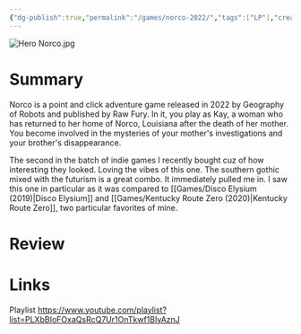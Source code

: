```yaml
---
{"dg-publish":true,"permalink":"/games/norco-2022/","tags":["LP"],"created":"2024-07-11","updated":"2024-08-05"}
---
```



![Hero Norco.jpg](/img/user/Attachments/Hero%20Norco.jpg)

# Summary

Norco is a point and click adventure game released in 2022 by Geography of Robots and published by Raw Fury. In it, you play as Kay, a woman who has returned to her home of Norco, Louisiana after the death of her mother. You become involved in the mysteries of your mother's investigations and your brother's disappearance.

The second in the batch of indie games I recently bought cuz of how interesting they looked. Loving the vibes of this one. The southern gothic mixed with the futurism is a great combo. It immediately pulled me in. I saw this one in particular as it was compared to [[Games/Disco Elysium (2019)\|Disco Elysium]] and [[Games/Kentucky Route Zero (2020)\|Kentucky Route Zero]], two particular favorites of mine.

# Review

# Links

Playlist https://www.youtube.com/playlist?list=PLXbBIoFOxaQsRcQ7Ur1OnTkwf1BIyAznJ
